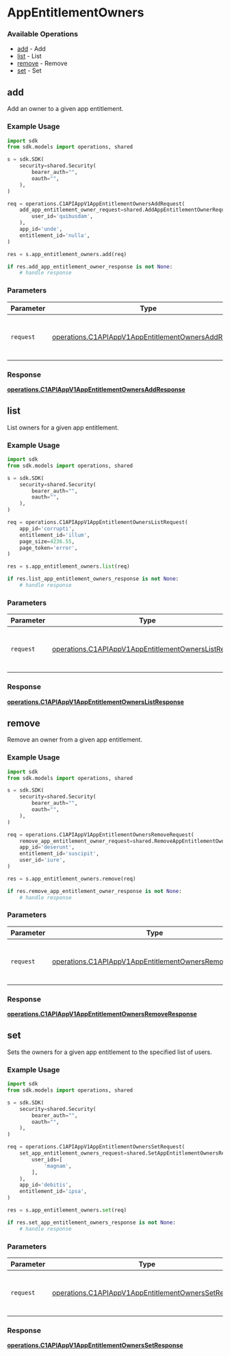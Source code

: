 # AppEntitlementOwners

### Available Operations

* [add](#add) - Add
* [list](#list) - List
* [remove](#remove) - Remove
* [set](#set) - Set

## add

Add an owner to a given app entitlement.

### Example Usage

```python
import sdk
from sdk.models import operations, shared

s = sdk.SDK(
    security=shared.Security(
        bearer_auth="",
        oauth="",
    ),
)

req = operations.C1APIAppV1AppEntitlementOwnersAddRequest(
    add_app_entitlement_owner_request=shared.AddAppEntitlementOwnerRequest(
        user_id='quibusdam',
    ),
    app_id='unde',
    entitlement_id='nulla',
)

res = s.app_entitlement_owners.add(req)

if res.add_app_entitlement_owner_response is not None:
    # handle response
```

### Parameters

| Parameter                                                                                                                  | Type                                                                                                                       | Required                                                                                                                   | Description                                                                                                                |
| -------------------------------------------------------------------------------------------------------------------------- | -------------------------------------------------------------------------------------------------------------------------- | -------------------------------------------------------------------------------------------------------------------------- | -------------------------------------------------------------------------------------------------------------------------- |
| `request`                                                                                                                  | [operations.C1APIAppV1AppEntitlementOwnersAddRequest](../../models/operations/c1apiappv1appentitlementownersaddrequest.md) | :heavy_check_mark:                                                                                                         | The request object to use for the request.                                                                                 |


### Response

**[operations.C1APIAppV1AppEntitlementOwnersAddResponse](../../models/operations/c1apiappv1appentitlementownersaddresponse.md)**


## list

List owners for a given app entitlement.

### Example Usage

```python
import sdk
from sdk.models import operations, shared

s = sdk.SDK(
    security=shared.Security(
        bearer_auth="",
        oauth="",
    ),
)

req = operations.C1APIAppV1AppEntitlementOwnersListRequest(
    app_id='corrupti',
    entitlement_id='illum',
    page_size=4236.55,
    page_token='error',
)

res = s.app_entitlement_owners.list(req)

if res.list_app_entitlement_owners_response is not None:
    # handle response
```

### Parameters

| Parameter                                                                                                                    | Type                                                                                                                         | Required                                                                                                                     | Description                                                                                                                  |
| ---------------------------------------------------------------------------------------------------------------------------- | ---------------------------------------------------------------------------------------------------------------------------- | ---------------------------------------------------------------------------------------------------------------------------- | ---------------------------------------------------------------------------------------------------------------------------- |
| `request`                                                                                                                    | [operations.C1APIAppV1AppEntitlementOwnersListRequest](../../models/operations/c1apiappv1appentitlementownerslistrequest.md) | :heavy_check_mark:                                                                                                           | The request object to use for the request.                                                                                   |


### Response

**[operations.C1APIAppV1AppEntitlementOwnersListResponse](../../models/operations/c1apiappv1appentitlementownerslistresponse.md)**


## remove

Remove an owner from a given app entitlement.

### Example Usage

```python
import sdk
from sdk.models import operations, shared

s = sdk.SDK(
    security=shared.Security(
        bearer_auth="",
        oauth="",
    ),
)

req = operations.C1APIAppV1AppEntitlementOwnersRemoveRequest(
    remove_app_entitlement_owner_request=shared.RemoveAppEntitlementOwnerRequest(),
    app_id='deserunt',
    entitlement_id='suscipit',
    user_id='iure',
)

res = s.app_entitlement_owners.remove(req)

if res.remove_app_entitlement_owner_response is not None:
    # handle response
```

### Parameters

| Parameter                                                                                                                        | Type                                                                                                                             | Required                                                                                                                         | Description                                                                                                                      |
| -------------------------------------------------------------------------------------------------------------------------------- | -------------------------------------------------------------------------------------------------------------------------------- | -------------------------------------------------------------------------------------------------------------------------------- | -------------------------------------------------------------------------------------------------------------------------------- |
| `request`                                                                                                                        | [operations.C1APIAppV1AppEntitlementOwnersRemoveRequest](../../models/operations/c1apiappv1appentitlementownersremoverequest.md) | :heavy_check_mark:                                                                                                               | The request object to use for the request.                                                                                       |


### Response

**[operations.C1APIAppV1AppEntitlementOwnersRemoveResponse](../../models/operations/c1apiappv1appentitlementownersremoveresponse.md)**


## set

Sets the owners for a given app entitlement to the specified list of users.

### Example Usage

```python
import sdk
from sdk.models import operations, shared

s = sdk.SDK(
    security=shared.Security(
        bearer_auth="",
        oauth="",
    ),
)

req = operations.C1APIAppV1AppEntitlementOwnersSetRequest(
    set_app_entitlement_owners_request=shared.SetAppEntitlementOwnersRequest(
        user_ids=[
            'magnam',
        ],
    ),
    app_id='debitis',
    entitlement_id='ipsa',
)

res = s.app_entitlement_owners.set(req)

if res.set_app_entitlement_owners_response is not None:
    # handle response
```

### Parameters

| Parameter                                                                                                                  | Type                                                                                                                       | Required                                                                                                                   | Description                                                                                                                |
| -------------------------------------------------------------------------------------------------------------------------- | -------------------------------------------------------------------------------------------------------------------------- | -------------------------------------------------------------------------------------------------------------------------- | -------------------------------------------------------------------------------------------------------------------------- |
| `request`                                                                                                                  | [operations.C1APIAppV1AppEntitlementOwnersSetRequest](../../models/operations/c1apiappv1appentitlementownerssetrequest.md) | :heavy_check_mark:                                                                                                         | The request object to use for the request.                                                                                 |


### Response

**[operations.C1APIAppV1AppEntitlementOwnersSetResponse](../../models/operations/c1apiappv1appentitlementownerssetresponse.md)**

